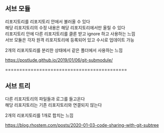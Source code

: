 ## 서브 모듈
리포지토리를 리포지토리 안에서 불러올 수 있다  
해당 리포지토리의 수정 내용은 해당 리포지토리에서만 올릴 수 있다  
리포지토리 안에 다른 리포지토리를 클론 받고 ignore 하고 사용하는 느낌  
서브 모듈은 각자 원격 리포지토리에 등록되어 있고 수시로 업데이트 가능  

2개의 리포지토리를 분리한 상태에서 같은 폴더에서 사용하는 느낌  

https://postlude.github.io/2019/01/06/git-submodule/

===========================================

## 서브 트리
다른 리포지토리의 파일들과 로그를 들고온다  
해당 리포지토리는 기존 리포지토리와 연결되지 않는다  

2개의 리포지토리를 1개로 합치는 느낌  

https://blog.rhostem.com/posts/2020-01-03-code-sharing-with-git-subtree
